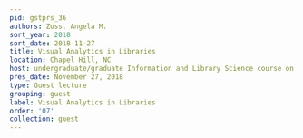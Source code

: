 ```yaml
---
pid: gstprs_36
authors: Zoss, Angela M.
sort_year: 2018
sort_date: 2018-11-27
title: Visual Analytics in Libraries
location: Chapel Hill, NC
host: undergraduate/graduate Information and Library Science course on Visual Analytics
pres_date: November 27, 2018
type: Guest lecture
grouping: guest
label: Visual Analytics in Libraries
order: '07'
collection: guest
---
```

